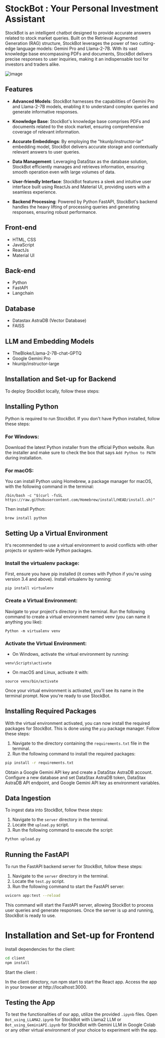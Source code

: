 # StockBot : Your Personal Investment Assistant

StockBot is an intelligent chatbot designed to provide accurate answers related to stock market queries. Built on the Retrieval Augmented Generation (RAG) structure, StockBot leverages the power of two cutting-edge language models: Gemini Pro and Llama-2-7B. With its vast knowledge base encompassing PDFs and documents, StockBot delivers precise responses to user inquiries, making it an indispensable tool for investors and traders alike.

![image](https://github.com/Ans155/StockBot/assets/110165397/a684fc5b-68a2-4b6d-8764-20bb9095f243)

  
## Features

- **Advanced Models**: StockBot harnesses the capabilities of Gemini Pro and Llama-2-7B models, enabling it to understand complex queries and generate informative responses.
  
- **Knowledge Base**: StockBot's knowledge base comprises PDFs and documents related to the stock market, ensuring comprehensive coverage of relevant information.
  
- **Accurate Embeddings**: By employing the "hkunlp/instructor-lar" embedding model, StockBot delivers accurate storage and contextually relevant answers to user queries.
  
- **Data Management**: Leveraging DataStax as the database solution, StockBot efficiently manages and retrieves information, ensuring smooth operation even with large volumes of data.

- **User-friendly Interface**: StockBot features a sleek and intuitive user interface built using ReactJs and Material UI, providing users with a seamless experience.

- **Backend Processing**: Powered by Python FastAPI, StockBot's backend handles the heavy lifting of processing queries and generating responses, ensuring robust performance.

## Front-end
- HTML, CSS
- JavaScript
- ReactJs
- Material UI

## Back-end
- Python
- FastAPI
- Langchain

## Database
- Datastax AstraDB (Vector Database)
- FAISS

## LLM and Embedding Models 
- TheBloke/Llama-2-7B-chat-GPTQ
- Google Gemini Pro
- hkunlp/instructor-large


## Installation and Set-up for Backend

To deploy StockBot locally, follow these steps:

## Installing Python
Python is required to run StockBot. If you don't have Python installed, follow these steps:

### For Windows:
Download the latest Python installer from the official Python website.
Run the installer and make sure to check the box that says `Add Python to PATH` during installation.

### For macOS:
You can install Python using Homebrew, a package manager for macOS, with the following command in the terminal:
```
/bin/bash -c "$(curl -fsSL https://raw.githubusercontent.com/Homebrew/install/HEAD/install.sh)"
```

Then install Python:
```
brew install python
```
## Setting Up a Virtual Environment
It's recommended to use a virtual environment to avoid conflicts with other projects or system-wide Python packages.

### Install the virtualenv package:
First, ensure you have pip installed (it comes with Python if you're using version 3.4 and above).
Install virtualenv by running:
```
pip install virtualenv
```

### Create a Virtual Environment:
Navigate to your project's directory in the terminal.
Run the following command to create a virtual environment named venv (you can name it anything you like):
```
Python -m virtualenv venv
```

### Activate the Virtual Environment:
- On Windows, activate the virtual environment by running:
```
venv\Scripts\activate
```

- On macOS and Linux, activate it with:
```
source venv/bin/activate
```

Once your virtual environment is activated, you'll see its name in the terminal prompt. Now you're ready to use StockBot.

## Installing Required Packages

With the virtual environment activated, you can now install the required packages for StockBot. This is done using the `pip` package manager. Follow these steps:

1. Navigate to the directory containing the `requirements.txt` file in the terminal.
2. Run the following command to install the required packages:

```bash
pip install -r requirements.txt
```
Obtain a Google Gemini API key and create a DataStax AstraDB account. Configure a new database and set DataStax AstraDB token, DataStax AstraDB API endpoint, and Google Gemini API key as environment variables.

## Data Ingestion

To ingest data into StockBot, follow these steps:

1. Navigate to the `server` directory in the terminal.
2. Locate the `upload.py` script.
3. Run the following command to execute the script:

```bash
Python upload.py
```
## Running the FastAPI

To run the FastAPI backend server for StockBot, follow these steps:

1. Navigate to the `server` directory in the terminal.
2. Locate the `test.py` script.
3. Run the following command to start the FastAPI server:

```bash
uvicorn app:test --reload
```
This command will start the FastAPI server, allowing StockBot to process user queries and generate responses.
Once the server is up and running, StockBot is ready to use.

# Installation and Set-up for Frontend

Install dependencies for the client:

```bash
cd client
npm install
```

Start the client :

In the client directory, run npm start to start the React app.
Access the app in your browser at http://localhost:3000.

## Testing the App

To test the functionalities of our app, utilize the provided `.ipynb` files. Open `Bot_using_LLAMA2.ipynb` for StockBot with Llama2 LLM or `Bot_using_GeminiAPI.ipynb` for StockBot with Gemini LLM in Google Colab or any other virtual environment of your choice to experiment with the app.
